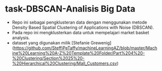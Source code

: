 # task-DBSCAN-Analisis Big Data

* Repo ini sebagai pengklusteran data dengan menggunakan metode Density Based Spatial Clustering of Applications with Noise (DBSCAN).
* Pada repo ini mengklusterkan data untuk mempelajari market basket analysis.
* dataset yang digunakan milik [Stefanie Grewenig] (https://github.com/SteffiPeTaffy/machineLearningAZ/blob/master/Machine%20Learning%20A-Z%20Template%20Folder/Part%204%20-%20Clustering/Section%2025%20-%20Hierarchical%20Clustering/Mall_Customers.csv)
